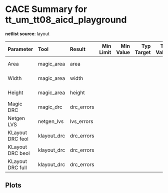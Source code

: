 
# CACE Summary for tt_um_tt08_aicd_playground

**netlist source**: layout

|      Parameter       |         Tool         |     Result      | Min Limit  |  Min Value   | Typ Target |  Typ Value   | Max Limit  |  Max Value   |  Status  |
| :------------------- | :------------------- | :-------------- | ---------: | -----------: | ---------: | -----------: | ---------: | -----------: | :------: |
| Area                 | magic_area           | area                 |               ​ |          ​ |            ​ |          ​ |          any | 71554.422 µm² |   Pass ✅    |
| Width                | magic_area           | width                |               ​ |          ​ |            ​ |          ​ |          any | 316.095 µm |   Pass ✅    |
| Height               | magic_area           | height               |               ​ |          ​ |            ​ |          ​ |          any | 226.370 µm |   Pass ✅    |
| Magic DRC            | magic_drc            | drc_errors           |               ​ |          ​ |            ​ |          ​ |            0 |          0 |   Pass ✅    |
| Netgen LVS           | netgen_lvs           | lvs_errors           |               ​ |          ​ |            ​ |          ​ |            0 |          0 |   Pass ✅    |
| KLayout DRC feol     | klayout_drc          | drc_errors           |               ​ |          ​ |            ​ |          ​ |            0 |          0 |   Pass ✅    |
| KLayout DRC beol     | klayout_drc          | drc_errors           |               ​ |          ​ |            ​ |          ​ |            0 |          0 |   Pass ✅    |
| KLayout DRC full     | klayout_drc          | drc_errors           |               ​ |          ​ |            ​ |          ​ |            0 |          0 |   Pass ✅    |


## Plots
